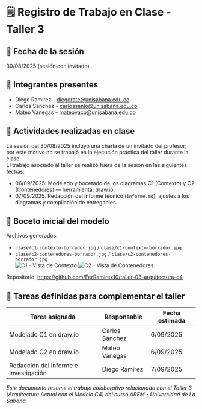 # 🗒️ Registro de Trabajo en Clase - Taller 3

## 📆 Fecha de la sesión
30/08/2025 (sesión con invitado)

## 👥 Integrantes presentes
- Diego Ramírez - diegorate@unisabana.edu.co  
- Carlos Sánchez - carlossanlo@unisabana.edu.co  
- Mateo Vanegas - mateovaco@unisabana.edu.co

## 🧠 Actividades realizadas en clase
La sesión del 30/08/2025 incluyó una charla de un invitado del profesor; por este motivo no se trabajó en la ejecución práctica del taller durante la clase.  
El trabajo asociado al taller se realizó fuera de la sesión en las siguientes fechas:
- 06/09/2025: Modelado y bocetado de los diagramas C1 (Contexto) y C2 (Contenedores) — herramienta: draw.io.  
- 07/09/2025: Redacción del informe técnico (`informe.md`), ajustes a los diagramas y compilación de entregables.

## 🧩 Boceto inicial del modelo
Archivos generados:
- `clase/c1-contexto-borrador.jpg` / `clase/c1-contexto-borrador.jpg`  
- `clase/c2-contenedores-borrador.jpg` / `clase/c2-contenedores-borrador.jpg`  
![C1 - Vista de Contexto](clase/c1-contexto-borrador.png)
![C2 - Vista de Contenedores](clase/c2-contenedores-borrador.png)


Repositorio: https://github.com/FerRamirez10/taller-03-arquitectura-c4

## 🔁 Tareas definidas para complementar el taller

| Tarea asignada                          | Responsable      | Fecha estimada |
|-----------------------------------------|------------------|----------------|
| Modelado C1 en draw.io                  | Carlos Sánchez   | 6/09/2025     |
| Modelado C2 en draw.io                  | Mateo Vanegas    | 6/09/2025     |
| Redacción del informe e investigación   | Diego Ramírez    | 7/09/2025     |

_Este documento resume el trabajo colaborativo relacionado con el Taller 3 (Arquitectura Actual con el Modelo C4) del curso AREM - Universidad de La Sabana._
